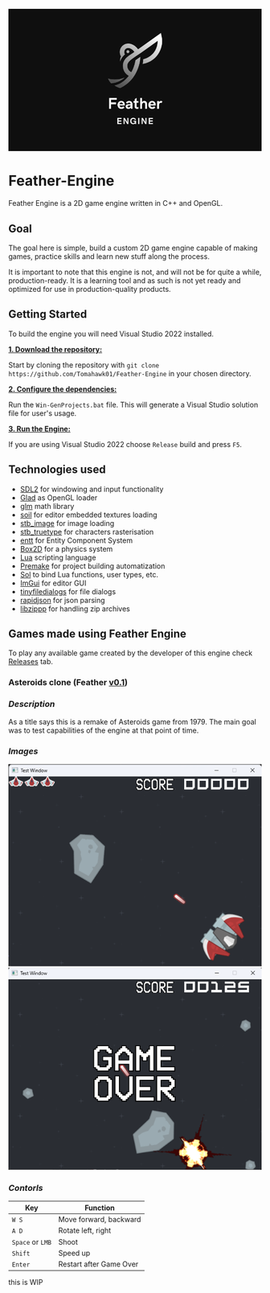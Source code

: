 ![feather_logo](images/Feather_logo.png)

# Feather-Engine
Feather Engine is a 2D game engine written in C++ and OpenGL.

## Goal
The goal here is simple, build a custom 2D game engine capable of making games, practice skills and learn new stuff along the process.

It is important to note that this engine is not, and will not be for quite a while, production-ready. It is a learning tool and as such is not yet ready and optimized for use in production-quality products.

## Getting Started
To build the engine you will need Visual Studio 2022 installed.

<ins>**1. Download the repository:**</ins>

Start by cloning the repository with `git clone https://github.com/Tomahawk01/Feather-Engine` in your chosen directory.

<ins>**2. Configure the dependencies:**</ins>

Run the `Win-GenProjects.bat` file. This will generate a Visual Studio solution file for user's usage.

<ins>**3. Run the Engine:**</ins>

If you are using Visual Studio 2022 choose `Release` build and press `F5`.

## Technologies used
* [SDL2](https://github.com/libsdl-org/SDL) for windowing and input functionality
* [Glad](https://glad.dav1d.de/) as OpenGL loader
* [glm](https://github.com/g-truc/glm) math library
* [soil](https://github.com/littlstar/soil) for editor embedded textures loading
* [stb_image](https://github.com/nothings/stb/blob/master/stb_image.h) for image loading
* [stb_truetype](https://github.com/nothings/stb/blob/master/stb_truetype.h) for characters rasterisation
* [entt](https://github.com/skypjack/entt) for Entity Component System
* [Box2D](https://github.com/erincatto/box2d) for a physics system
* [Lua](https://www.lua.org/download.html) scripting language
* [Premake](https://premake.github.io/) for project building automatization
* [Sol](https://github.com/ThePhD/sol2) to bind Lua functions, user types, etc. 
* [ImGui](https://github.com/ocornut/imgui) for editor GUI
* [tinyfiledialogs](https://sourceforge.net/projects/tinyfiledialogs) for file dialogs
* [rapidjson](https://github.com/Tencent/rapidjson) for json parsing
* [libzippp](https://github.com/ctabin/libzippp) for handling zip archives

## Games made using Feather Engine
To play any available game created by the developer of this engine check [Releases](https://github.com/Tomahawk01/Feather-Engine/releases) tab.

### Asteroids clone (Feather [v0.1](https://github.com/Tomahawk01/Feather-Engine/releases/tag/v0.1))

### *Description*
As a title says this is a remake of Asteroids game from 1979.
The main goal was to test capabilities of the engine at that point of time.

### *Images*
![Asteroids gameplay](images/asteroids_game/gameplay.png)
![Asteroids gameover](images/asteroids_game/game-over.png)

### *Contorls*
| **Key** | **Function** |
| ------- | ------------ |
| `W S`   | Move forward, backward |
| `A D`   | Rotate left, right |
| `Space` or `LMB` | Shoot |
| `Shift` | Speed up |
| `Enter` | Restart after Game Over |

this is WIP
